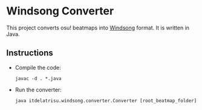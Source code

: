 # Windsong Converter
This project converts osu! beatmaps into [Windsong](https://github.com/itdelatrisu/windsong)
format.  It is written in Java.

## Instructions
* Compile the code:
  
  ```
  javac -d . *.java
  ```
* Run the converter:
  
  ```
  java itdelatrisu.windsong.converter.Converter [root_beatmap_folder]
  ```
